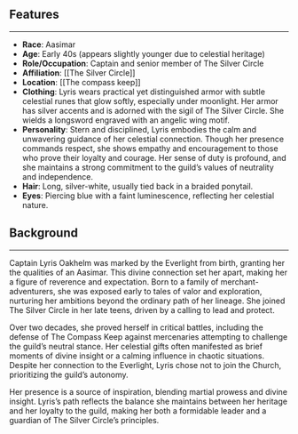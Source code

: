 ## Features
---
- **Race**: Aasimar 
- **Age**: Early 40s (appears slightly younger due to celestial heritage)
- **Role/Occupation**: Captain and senior member of The Silver Circle
- **Affiliation**: [[The Silver Circle]]
- **Location**: [[The compass keep]]
- **Clothing**: Lyris wears practical yet distinguished armor with subtle celestial runes that glow softly, especially under moonlight. Her armor has silver accents and is adorned with the sigil of The Silver Circle. She wields a longsword engraved with an angelic wing motif.
- **Personality**: Stern and disciplined, Lyris embodies the calm and unwavering guidance of her celestial connection. Though her presence commands respect, she shows empathy and encouragement to those who prove their loyalty and courage. Her sense of duty is profound, and she maintains a strong commitment to the guild’s values of neutrality and independence.
- **Hair**: Long, silver-white, usually tied back in a braided ponytail.
- **Eyes**: Piercing blue with a faint luminescence, reflecting her celestial nature.
## Background
---
Captain Lyris Oakhelm was marked by the Everlight from birth, granting her the qualities of an Aasimar. This divine connection set her apart, making her a figure of reverence and expectation. Born to a family of merchant-adventurers, she was exposed early to tales of valor and exploration, nurturing her ambitions beyond the ordinary path of her lineage. She joined The Silver Circle in her late teens, driven by a calling to lead and protect.

Over two decades, she proved herself in critical battles, including the defense of The Compass Keep against mercenaries attempting to challenge the guild’s neutral stance. Her celestial gifts often manifested as brief moments of divine insight or a calming influence in chaotic situations. Despite her connection to the Everlight, Lyris chose not to join the Church, prioritizing the guild’s autonomy.

Her presence is a source of inspiration, blending martial prowess and divine insight. Lyris’s path reflects the balance she maintains between her heritage and her loyalty to the guild, making her both a formidable leader and a guardian of The Silver Circle’s principles.